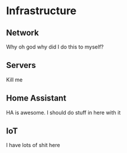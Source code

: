 # Infrastructure

## Network

Why oh god why did I do this to myself?

## Servers

Kill me

## Home Assistant

HA is awesome. I should do stuff in here with it

## IoT

I have lots of shit here